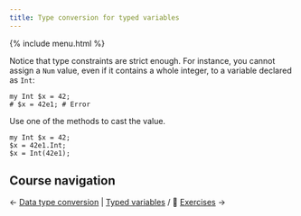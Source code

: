 ```yaml
---
title: Type conversion for typed variables
---
```


{% include menu.html %}

Notice that type constraints are strict enough. For instance, you cannot assign a `Num` value, even if it contains a whole integer, to a variable declared as `Int`:

    my Int $x = 42;
    # $x = 42e1; # Error

Use one of the methods to cast the value.

    my Int $x = 42;
    $x = 42e1.Int;
    $x = Int(42e1);

## Course navigation

← [Data type conversion](/raku-course/coercion) | [Typed variables](/raku-course/typed-variables) / 💪 [Exercises](/raku-course/typed-variables/exercises) →
